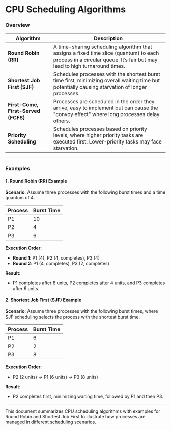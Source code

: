 # CPU Scheduling Algorithms

### Overview

| **Algorithm**              | **Description**                                                                                                  |
|----------------------------|------------------------------------------------------------------------------------------------------------------|
| **Round Robin (RR)**       | A time-sharing scheduling algorithm that assigns a fixed time slice (quantum) to each process in a circular queue. It’s fair but may lead to high turnaround times. |
| **Shortest Job First (SJF)** | Schedules processes with the shortest burst time first, minimizing overall waiting time but potentially causing starvation of longer processes.        |
| **First-Come, First-Served (FCFS)** | Processes are scheduled in the order they arrive, easy to implement but can cause the "convoy effect" where long processes delay others.   |
| **Priority Scheduling**    | Schedules processes based on priority levels, where higher priority tasks are executed first. Lower-priority tasks may face starvation. |

---

### Examples

#### 1. Round Robin (RR) Example

**Scenario**: Assume three processes with the following burst times and a time quantum of 4.

| **Process** | **Burst Time** |
|-------------|-----------------|
| P1          | 10             |
| P2          | 4              |
| P3          | 6              |

**Execution Order**:
- **Round 1**: P1 (4), P2 (4, completes), P3 (4)
- **Round 2**: P1 (4, completes), P3 (2, completes)

**Result**:
- P1 completes after 8 units, P2 completes after 4 units, and P3 completes after 6 units.

#### 2. Shortest Job First (SJF) Example

**Scenario**: Assume three processes with the following burst times, where SJF scheduling selects the process with the shortest burst time.

| **Process** | **Burst Time** |
|-------------|-----------------|
| P1          | 6              |
| P2          | 2              |
| P3          | 8              |

**Execution Order**:
- P2 (2 units) → P1 (6 units) → P3 (8 units)

**Result**:
- P2 completes first, minimizing waiting time, followed by P1 and then P3.

---

This document summarizes CPU scheduling algorithms with examples for Round Robin and Shortest Job First to illustrate how processes are managed in different scheduling scenarios.
